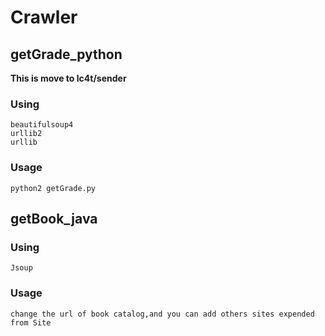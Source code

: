 # Crawler



## getGrade_python
**This is move to lc4t/sender**

### Using
	beautifulsoup4
	urllib2
	urllib

### Usage
	python2 getGrade.py


## getBook_java

### Using
	Jsoup

### Usage
	change the url of book catalog,and you can add others sites expended from Site
